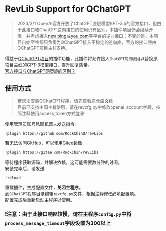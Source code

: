 # RevLib Support for QChatGPT

> 2023/3/1 OpenAI官方开放了ChatGPT底层模型GPT-3.5的官方接口，但由于此接口和ChatGPT逆向接口的使用仍有区别，本插件项目仍会继续开发，并考虑接入[new bing](https://bing.com/chat)或[you.com](https://you.com)等平台的逆向接口；不变的是，本项目自始至终都只负责为QChatGPT接入不稳定的逆向库，官方的接口将由QChatGPT项目主线支持。


得益于[QChatGPT项目](https://github.com/RockChinQ/QChatGPT)的插件功能，此插件将允许接入`ChatGPT网页版`用以替换原项目主线的GPT-3模型接口，提升回复质量。  
[官方接口与ChatGPT网页版的区别？](https://github.com/RockChinQ/QChatGPT/wiki/%E5%AE%98%E6%96%B9%E6%8E%A5%E5%8F%A3%E4%B8%8EChatGPT%E7%BD%91%E9%A1%B5%E7%89%88)

## 使用方式

> 若您未安装QChatGPT程序，请先查看原仓库[文档](https://github.com/RockChinQ/QChatGPT)  
> 目前已支持中国主机使用，请在revcfg.py中修改openai_account字段，按照注释使用access_token方式登录

使用管理员账号私聊机器人发送指令:

```
!plugin https://github.com/RockChinQ/revLibs
```

若无法访问GitHub，可以使用Gitee镜像

```
!plugin https://gitee.com/RockChin/revLibs
```

等待程序获取源码，并解决依赖，这可能需要数分钟的时间。  
安装完毕后，请发送:
```
!reload
```
重载插件，生成配置文件，**关闭主程序**。  
到`QChatGPT`程序目录编辑`revcfg.py`文件，根据注释修改必填配置项。  
配置完成后重新启动主程序以使用。

### **❗注意：由于此接口响应较慢，请在主程序`config.py`中将`process_message_timeout`字段设置为300以上**